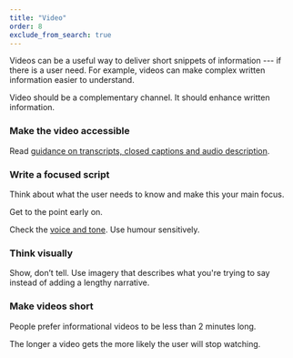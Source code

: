 ```yaml
---
title: "Video"
order: 8
exclude_from_search: true
---
```


Videos can be a useful way to deliver short snippets of information --- if there is a user need. For example, videos can make complex written information easier to understand.

Video should be a complementary channel. It should enhance written information.

### Make the video accessible

Read
[guidance on transcripts, closed captions and audio description](/accessibility-inclusivity/#video-accessibility).

### Write a focused script

Think about what the user needs to know and make this your main focus.

Get to the point early on.

Check the [voice and tone](/writing-style/). Use humour sensitively.

### Think visually

Show, don’t tell. Use imagery that describes what you're trying to say instead of adding a lengthy narrative.

### Make videos short

People prefer informational videos to be less than 2 minutes long.

The longer a video gets the more likely the user will stop watching.
